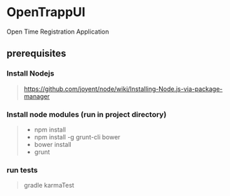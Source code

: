 OpenTrappUI
===========

Open Time Registration Application

## prerequisites

### Install Nodejs

> https://github.com/joyent/node/wiki/Installing-Node.js-via-package-manager

### Install node modules (run in project directory)

> * npm install
> * npm install -g grunt-cli bower
> * bower install
> * grunt

### run tests   

> gradle karmaTest
